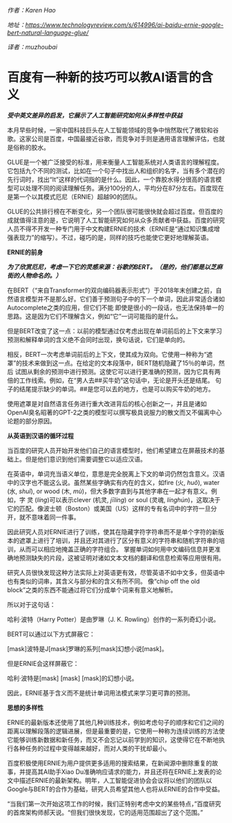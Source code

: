 *作者：Karen Hao*

*地址：https://www.technologyreview.com/s/614996/ai-baidu-ernie-google-bert-natural-language-glue/*

*译者：muzhoubai*

# 百度有一种新的技巧可以教AI语言的含义



___受中英文差异的启发，它展示了人工智能研究如何从多样性中获益___

 本月早些时候，一家中国科技巨头在人工智能领域的竞争中悄然取代了微软和谷歌。这家公司是百度，中国最接近谷歌，而竞争对手则是通用语言理解评估，也就是俗称的胶水。

 GLUE是一个被广泛接受的标准，用来衡量人工智能系统对人类语言的理解程度。它包括九个不同的测试，比如在一个句子中找出人和组织的名字，当有多个潜在的先行词时，找出“It”这样的代词指的是什么。因此，一个靠胶水得分很高的语言模型可以处理不同的阅读理解任务。满分100分的人，平均分在87分左右。百度现在是第一个以其模式厄尼（ERNIE）超越90的团队。

 GLUE的公共排行榜在不断变化，另一个团队很可能很快就会超过百度。但百度的成就值得注意的是，它说明了人工智能研究如何从众多贡献者中获益。百度的研究人员不得不开发一种专门用于中文构建ERNIE的技术（ERNIE是“通过知识集成增强表现力”的缩写）。不过，碰巧的是，同样的技巧也能使它更好地理解英语。

 

**ERNIE的前身**

___为了欣赏厄尼，考虑一下它的灵感来源：谷歌的BERT。（是的，他们都是以芝麻街的人物命名的。）___

 在BERT（“来自Transformer的双向编码器表示形式”）于2018年末创建之前，自然语言模型并不是那么好。它们善于预测句子中的下一个单词，因此非常适合诸如Autocomplete之类的应用，但它们不能 即使是很小的一段话，也无法保持单一的思路。这是因为它们不理解含义，例如“它”一词可能指的是什么。

但是BERT改变了这一点：以前的模型通过仅考虑出现在单词前后的上下文来学习预测和解释单词的含义绝不会同时出现，换句话说，它们是单向的。

 相反，BERT一次考虑单词前后的上下文，使其成为双向。它使用一种称为“遮罩”的技术来做到这一点。在给定的文本段落中，BERT随机隐藏了15％的单词，然后 试图从剩余的预测中进行预测。这使它可以进行更准确的预测，因为它具有两倍的工作线索。例如，在“男人去##买牛奶”这句话中，无论是开头还是结尾。 句子的结尾提示缺少的单词。##是您可以去的地方，也是可以购买牛奶的地方。

 使用遮罩是对自然语言任务进行重大改进背后的核心创新之一，并且是诸如OpenAI臭名昭著的GPT-2之类的模型可以撰写极具说服力的散文而又不偏离中心论题的部分原因。



**从英语到汉语的循环过程**

 当百度的研究人员开始开发他们自己的语言模型时，他们希望建立在屏蔽技术的基础上。但是他们意识到他们需要调整它以适应汉语。

 在英语中，单词充当语义单位，意思是完全脱离上下文的单词仍然包含意义。汉语中的汉字也不能这么说。虽然某些字确实有内在的含义，如fire (火, *huŏ*), water (水, *shuĭ*), or wood (木, *mù*)，但大多数字直到与其他字串在一起才有意义。例如，字 灵 (*líng*)可以表示clever (机灵, *jīlíng*) or soul (灵魂, *línghún*)，这取决于它的匹配。像波士顿（Boston）或美国（US）这样的专有名词中的字符一旦分开，就不意味着同一件事。

 因此研究人员对ERNIE进行了训练，使其在隐藏字符字符串而不是单个字符的新版本的遮罩上进行了培训，并且还对其进行了区分有意义的字符串和随机字符串的培训，从而可以相应地掩盖正确的字符组合。 掌握单词如何用中文编码信息并更准确地预测缺失的片段，这被证明对诸如文本文档的翻译和信息检索等应用很有用。

 研究人员很快发现这种方法实际上对英语更有效，尽管英语不如中文多，但英语中也有类似的词串，其含义与部分和的含义有所不同。 像“chip off the old block”之类的东西不能通过将它们分成单个词来有意义地解析。

 所以对于这句话：

哈利·波特（Harry Potter）是由罗琳（J. K. Rowling）创作的一系列奇幻小说。

BERT可以通过以下方式屏蔽它：

[mask]波特是J[mask]罗琳的系列[mask]幻想小说[mask]。

但是ERNIE会这样屏蔽它：

哈利·波特是[mask] [mask] [mask]的幻想小说。

因此，ERNIE基于含义而不是统计单词用法模式来学习更可靠的预测。

 

**思想的多样性**

ERNIE的最新版本还使用了其他几种训练技术，例如考虑句子的顺序和它们之间的距离以理解段落的逻辑进展，但是最重要的是，它使用一种称为连续训练的方法使它能够训练新数据和新任务，而又不会忘记以前学到的知识，这使得它在不断地执行各种任务的过程中变得越来越好，而对人类的干扰却最小。

百度积极使用ERNIE为用户提供更多适用的搜索结果，在新闻源中删除重复的故事，并提高其AI助手Xiao Du准确响应请求的能力，并且还将在ERNIE上发表的论文中描述ERNIE的最新架构。明年，人工智能促进协会会议将以他们的团队以Google与BERT的合作为基础，研究人员希望其他人也将从ERNIE的合作中受益。

 

“当我们第一次开始这项工作的时候，我们正特别考虑中文的某些特点，”百度研究的首席架构师郝天说。“但我们很快发现，它的适用范围超出了这个范围。”
